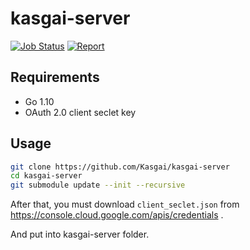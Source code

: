 # kasgai-server

[![Job Status](https://inspecode.rocro.com/badges/github.com/Kasgai/kasgai-server/status?token=sGCF5cJFo4gj4jt8YhDt-0PkrvJ5eaIQRAg8V2czOpw)](https://inspecode.rocro.com/jobs/github.com/Kasgai/kasgai-server/latest?completed=true)
[![Report](https://inspecode.rocro.com/badges/github.com/Kasgai/kasgai-server/report?token=sGCF5cJFo4gj4jt8YhDt-0PkrvJ5eaIQRAg8V2czOpw&branch=master)](https://inspecode.rocro.com/reports/github.com/Kasgai/kasgai-server/branch/master/summary)

## Requirements

- Go 1.10 
- OAuth 2.0 client seclet key

## Usage

```bash
git clone https://github.com/Kasgai/kasgai-server
cd kasgai-server
git submodule update --init --recursive
```

After that, you must download `client_seclet.json` from https://console.cloud.google.com/apis/credentials .

And put into kasgai-server folder.
